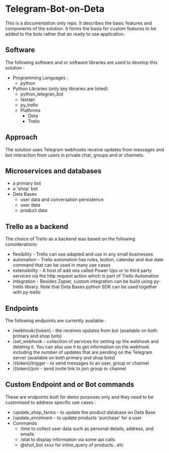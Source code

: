 # Telegram-Bot-on-Deta
This is a documentation only repo. It describes the basic features and components of the solution. It forms the basis for custom features to be added to the bots rather that an ready to use application.
## Software
The following software and or software libraries are used to develop this solution :
- Programming Languages :
  - python
- Python Libraries (only key libraries are listed)
  - python_telegran_bot
  - fastapi
  - py_trello
  - Platforms
    - Deta
    - Trello
 ## Approach
 The solution uses Telegram webhooks receive updates from messages and bot interaction from users in private chat, groups and or channels.
 ## Microservices and databases
 - a primary bot
 - a 'shop' bot
 - Deta Bases
   - user data and conversation persistence
   - user data
   - product data
  ## Trello as a backend
  The choice of Trello as a backend was based on the following considerations:
  - flexibility - Trello can use adapted and use in any small businesses
  - automation - Trello automation has rules, button, calendar and due date command that can be used in many use cases
  - extensibility - A host of add ons called Power Ups or to third party services via the http request action which is part of Trello Automation
  - Integration - Besides Zapier, custom integration can be build using py-trello library. Note that Deta Bases python SDK can be used together with py-trello
## Endpoints
  The following endpoints are currently available :
  - /webhook/{token} - the receives updates from bot (available on both primary and shop bots)
  - /set_webhook - collection of services for setting up the webhook and deleting it. You can also use it to get information on the webhook including the number of updates that are pending on the Telegram server (available on both primary and shop bots)
  - /{token}/trigger - to send messages to an user, group or channel
  - /{token}/join - send invite link to join group or channel
 ## Custom Endpoint and or Bot commands
 These are endpoints built for demo purposes only and they need to be customised to address specific use cases :
 - /update_shop_farms - to update the product database on Deta Base
 - /update_enrolment - to update products 'purchase' for a user
 - Commands
   - /tme to collect user data such as personal details, address, and emails
   - /stat to display information via some api calls
   - @shot_bot xxxx for inline_query of products...etc
